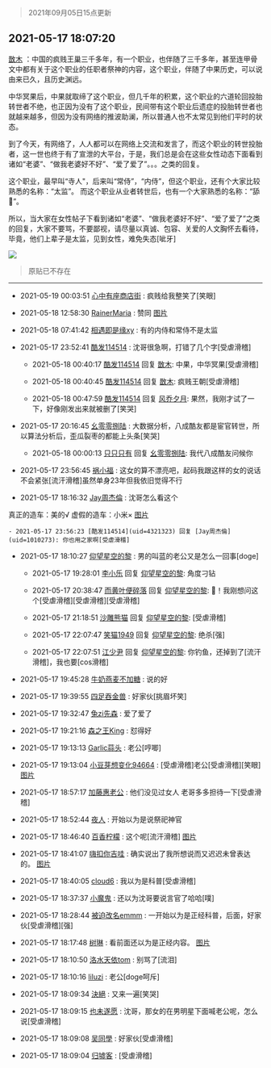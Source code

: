 > 2021年09月05日15点更新
<link rel="stylesheet" href="https://cdn.jsdelivr.net/gh/taotie6/sampleJSON@main/css/photo_show.css">


 ## 2021-05-17 18:07:20 

 [㪚木](https://www.coolapk.com/feed/27039270?shareKey=N2FhZGY0ZWNkYzJjNjEzMTc3ZmM~) ：中国的疯贱王巢三千多年，有一个职业，也伴随了三千多年，甚至连甲骨文中都有关于这个职业的任职者祭神的内容，这个职业，伴随了中果历史，可以说由来已久，且历史渊远。

中华冥果后，中果就取缔了这个职业，但几千年的积累，这个职业的六道轮回投胎转世者不绝，也正因为没有了这个职业<!--break-->，民间带有这个职业后遗症的投胎转世者也就越来越多，但因为没有网络的推波助澜，所以普通人也不太常见到他们平时的状态。

到了今天，有网络了，人人都可以在网络上交流和发言了，而这个职业的转世投胎者，这一世也终于有了宣泄的大平台，于是，我们总是会在这些女性动态下面看到诸如“老婆”、“做我老婆好不好”、“爱了爱了”。。。之类的回复。

这个职业，最早叫“寺人&quot;，后来叫“常侍”，“内侍”，但这个职业，还有个大家比较熟悉的名称：“太监”。
而这个职业从业者转世后，也有一个大家熟悉的名称：“舔🐶”。

所以，当大家在女性帖子下看到诸如“老婆”、“做我老婆好不好”、“爱了爱了”之类的回复，大家不要骂，不要鄙视，请尽量以真诚、包容、关爱的人文胸怀去看待，毕竟，他们上辈子是太监，见到女性，难免失态[呲牙] 

<div class="album">
<img class="img-item" src="http://image.coolapk.com/feed/2020/0606/14/1081091_39c516f3_5623_1393@320x180.gif" />
</div>

> 原贴已不存在 

 ------- 

- 2021-05-19 00:03:51 [心中有座商店街](uid=1636078) : 疯贱给我整笑了[笑眼] 

- 2021-05-18 12:58:30 [RainerMaria](uid=3141315) : 赞同 [图片](http://image.coolapk.com/feed/2021/0411/00/945718_ddb24a86_0749_7129@72x65.gif)

- 2021-05-18 07:41:42 [相遇即是缘xy](uid=3570688) : 有的内侍和常侍不是太监 

- 2021-05-17 23:52:41 [酷发114514](uid=4321323) : 沈哥很急啊，打错了几个字[受虐滑稽] 

    - 2021-05-18 00:40:17 [酷发114514](uid=4321323) 回复 [㪚木](uid=1081091): 中果，中华冥果[受虐滑稽] 

    - 2021-05-18 00:40:45 [酷发114514](uid=4321323) 回复 [㪚木](uid=1081091): 疯贱王朝[受虐滑稽] 

    - 2021-05-18 00:47:59 [酷发114514](uid=4321323) 回复 [风乔夕月](uid=2725527): 果然，我刚才试了一下，好像刚发出来就被删了[笑哭] 

- 2021-05-17 20:16:45 [幺零零捌陆](uid=6463257) : 大数据分析，八成酷友都是宦官转世，所以算法分析后，歪瓜裂枣的都能上头条[笑哭] 

    - 2021-05-18 00:00:13 [只只只有](uid=2467028) 回复 [幺零零捌陆](uid=6463257): 我代八成酷友问候你 

- 2021-05-17 23:56:45 [祸小福](uid=3617703) : 这女的算不漂亮吧，起码我跟这样的女的说话不会紧张[流汗滑稽]虽然单身23年但我依旧觉得不行 

- 2021-05-17 18:16:32 [Jay周杰倫](uid=1010273) : 沈哥怎么看这个

真正的造车：美的√
虚假的造车：小米× [图片](http://image.coolapk.com/feed/2021/0517/18/1010273_6591_7941@828x1792.jpg)

    - 2021-05-17 23:56:23 [酷发114514](uid=4321323) 回复 [Jay周杰倫](uid=1010273): 你也用之家啊[受虐滑稽] 

- 2021-05-17 18:10:27 [仰望星空的黎](uid=1961388) : 男的叫蓝的老公又是怎么一回事[doge] 

    - 2021-05-17 19:28:01 [李小乐](uid=370564) 回复 [仰望星空的黎](uid=1961388): 角度刁钻 

    - 2021-05-17 20:38:47 [而黄叶便碎落](uid=2845514) 回复 [仰望星空的黎](uid=1961388): 🌿！我刚想问这个[受虐滑稽][受虐滑稽][受虐滑稽] 

    - 2021-05-17 21:18:51 [沙雕熊猫](uid=1850323) 回复 [仰望星空的黎](uid=1961388): [受虐滑稽] 

    - 2021-05-17 22:07:47 [笑猫1949](uid=3084348) 回复 [仰望星空的黎](uid=1961388): 绝杀[强] 

    - 2021-05-17 22:07:51 [江少尹](uid=3524927) 回复 [仰望星空的黎](uid=1961388): 你钓鱼，还掉到了[流汗滑稽]，我也要[cos滑稽] 

- 2021-05-17 19:45:28 [牛奶燕麦不加糖](uid=633325) : 说的好 

- 2021-05-17 19:39:55 [四足吞金兽](uid=2416312) : 好家伙[挑眉坏笑] 

- 2021-05-17 19:32:47 [兔zi先森](uid=4187436) : 爱了爱了 

- 2021-05-17 19:21:16 [森之王King](uid=7511548) : 怼得好 

- 2021-05-17 19:13:13 [Garlic蒜头](uid=473445) : 老公[哼唧] 

- 2021-05-17 19:13:04 [小豆芽想变化94664](uid=5184191) : [受虐滑稽]老公[受虐滑稽][笑眼] [图片](http://image.coolapk.com/feed/2021/0517/19/5184191_26a5f96b_9979_0762@294x293.gif)

- 2021-05-17 18:57:17 [加藤惠老公](uid=1266680) : 他们没见过女人  老哥多多担待一下[受虐滑稽] 

- 2021-05-17 18:52:44 [夜人](uid=561987) : 开始以为是说祭祀神官 

- 2021-05-17 18:46:40 [百香柠檬](uid=2068085) : 这个呢[流汗滑稽] [图片](http://image.coolapk.com/feed/2021/0517/18/2068085_8ded5bb3_8399_2215@601x478.jpeg)

- 2021-05-17 18:41:07 [嗨扣你吉哇](uid=1721534) : 确实说出了我所想说而又迟迟未曾表达的。 [图片](http://image.coolapk.com/feed/2021/0517/18/1721534_8066_6923@270x250.gif)

- 2021-05-17 18:40:05 [cloud6](uid=852635) : 我以为是科普[受虐滑稽] 

- 2021-05-17 18:37:37 [小魔鬼](uid=673514) : 还以为沈哥要说言官了哈哈[噗] 

- 2021-05-17 18:28:44 [被迫改名emmm](uid=3302275) : 一开始以为是正经科普，后面，好家伙[受虐滑稽][强] 

- 2021-05-17 18:17:48 [树琳](uid=1807052) : 看前面还以为是正经内容。 [图片](http://image.coolapk.com/feed/2021/0309/21/1807052_0451405a_7375_2199@640x480.jpeg)

- 2021-05-17 18:10:50 [洛水天依tom](uid=1661759) : 别骂了[流泪] 

- 2021-05-17 18:10:16 [liluzi](uid=3499639) : 老公[doge呵斥] 

- 2021-05-17 18:09:34 [決絕](uid=2288436) : 又来一遍[笑哭] 

- 2021-05-17 18:09:15 [也未遂愿](uid=3056500) : 沈哥，那女的在男明星下面喊老公呢，怎么说[受虐滑稽] 

- 2021-05-17 18:09:08 [吴同學](uid=1320218) : 好家伙[受虐滑稽] 

- 2021-05-17 18:09:04 [归墟客](uid=3287587) : [受虐滑稽] 

